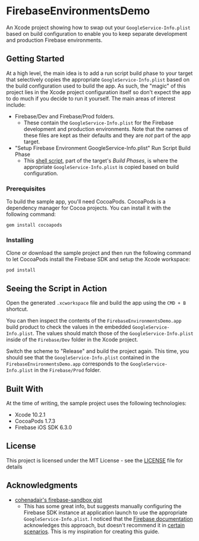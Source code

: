 # FirebaseEnvironmentsDemo

An Xcode project showing how to swap out your `GoogleService-Info.plist` based on build configuration to enable you to keep separate development and production Firebase environments.

## Getting Started

At a high level, the main idea is to add a run script build phase to your target that selectively copies the appropriate `GoogleService-Info.plist` based on the build configuration used to build the app. As such, the "magic" of this project lies in the Xcode project configuration itself so don't expect the app to do much if you decide to run it yourself.
The main areas of interest include:
* Firebase/Dev and Firebase/Prod folders.
    * These contain the `GoogleService-Info.plist` for the Firebase development and production environments. Note that the names of these files are kept as their defaults and they are *not* part of the app target.
* "Setup Firebase Environment GoogleService-Info.plist" Run Script Build Phase
    * This [shell script](https://gist.github.com/tylermilner/f8e9121d62c890cb707bc1810a7d57d9), part of the target's *Build Phases*, is where the appropriate `GoogleService-Info.plist` is copied based on build configuration.

### Prerequisites

To build the sample app, you'll need CocoaPods. CocoaPods is a dependency manager for Cocoa projects. You can install it with the following command:
```
gem install cocoapods
```

### Installing

Clone or download the sample project and then run the following command to let CocoaPods install the Firebase SDK and setup the Xcode workspace:

```
pod install
```

## Seeing the Script in Action

Open the generated `.xcworkspace` file and build the app using the `CMD + B` shortcut.

You can then inspect the contents of the `FirebaseEnvironmentsDemo.app` build product to check the values in the embedded `GoogleService-Info.plist`. The values should match those of the `GoogleService-Info.plist` inside of the `Firebase/Dev` folder in the Xcode project.

Switch the scheme to "Release" and build the project again. This time, you should see that the `GoogleService-Info.plist` contained in the `FirebaseEnvironmentsDemo.app` corresponds to the `GoogleService-Info.plist` in the `Firebase/Prod` folder.

## Built With

At the time of writing, the sample project uses the following technologies:

* Xcode 10.2.1
* CocoaPods 1.7.3
* Firebase iOS SDK 6.3.0

## License

This project is licensed under the MIT License - see the [LICENSE](LICENSE) file for details

## Acknowledgments

* [cohenadair's firebase-sandbox gist](https://gist.github.com/cohenadair/3a2aff5084603bfa65824f09cf74206e)
    * This has some great info, but suggests manually configuring the Firebase SDK instance at application launch to use the appropriate `GoogleService-Info.plist`. I noticed that the [Firebase documentation](https://firebase.google.com/docs/configure/#support_multiple_environments_in_your_ios_application) acknowledges this approach, but doesn't recommend it in [certain scenarios](https://firebase.google.com/docs/configure/#reliable-analytics). This is my inspiration for creating this guide.
